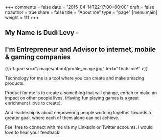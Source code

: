 +++
comments = false
date = "2015-04-14T22:17:00+00:00"
draft = false
noauthor = true
share = false
title = "About me"
type = "page"
[menu.main]
  weight = 111
+++

## My Name is Dudi Levy - 
## I'm Entrepreneur and Advisor to internet, mobile & gaming companies

{{< figure src="/images/about/profile_image.jpg" text="Thats me!" >}}

Technology for me is a tool where you can create and make amazing products.

Product for me is to create a something that will change, enrich or make an impact on other people lives.
(Having fun playing games is a great enrichment I love to create).

And leadership is about empowering people working together towards a greater goal, where each of them alone can not achieve.

Feel free to connect with me via my LinkedIn or Twitter accounts.
I would love to hear your feedback!